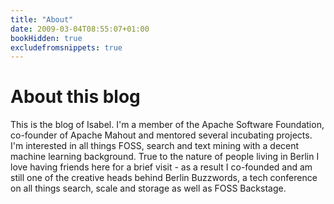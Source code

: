 ```yaml
---
title: "About"
date: 2009-03-04T08:55:07+01:00
bookHidden: true
excludefromsnippets: true
---
```


# About this blog

This is the blog of Isabel. I'm a member of the Apache Software Foundation, co-founder of Apache Mahout and mentored several incubating projects. I'm interested in all things FOSS, search and text mining with a decent machine learning background. True to the nature of people living in Berlin I love having friends here for a brief visit - as a result I co-founded and am still one of the creative heads behind Berlin Buzzwords, a tech conference on all things search, scale and storage as well as FOSS Backstage. 
